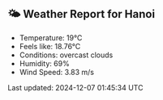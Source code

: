 <!-- WEATHER-START -->
## 🌤 Weather Report for Hanoi

- Temperature: 19°C
- Feels like: 18.76°C
- Conditions: overcast clouds
- Humidity: 69%
- Wind Speed: 3.83 m/s

Last updated: 2024-12-07 01:45:34 UTC
<!-- WEATHER-END -->
